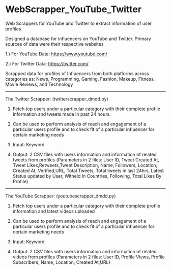 # WebScrapper_YouTube_Twitter
Web Scrappers for YouTube and Twitter to extract information of user profiles

Designed a database for influencers on YouTube and Twitter. Primary sources of data were their respective websites

1.) For YouTube Data: https://www.youtube.com/

2.) For Twitter Data: https://twitter.com/

Scrapped data for profiles of Influencers from both platforms across categories as: News, Programming, Gaming, Fashion, Makeup, Fitness, Movie Reviews, and Technology  

-------------------------------

The Twitter Scrapper: (twitterscrapper_dmdd.py) 

1. Fetch top users under a particular category with their complete profile information and tweets made in past 24 hours.

2. Can be used to perform analysis of reach and engagement of a particular users profile and to check fit of a particular influencer for certain marketing needs 

3. Input: Keyword

4. Output: 2 CSV files with users information and information of related tweets from profiles 
(Parameters in 2 files: User ID, Tweet Created At, Tweet Likes,Retweets,Tweet Description, Name, Followers, Location, Created At, Verified,URL, Total Tweets, Total tweets in last 24hrs, Latest Status updated by User, Witheld In Countries, Following, Total Likes By Profile) 

-----------------------------------------

The YouTube Scrapper: (youtubescrapper_dmdd.py) 

1. Fetch top users under a particular category with their complete profile information and latest videos uploaded 

2. Can be used to perform analysis of reach and engagement of a particular users profile and to check fit of a particular influencer for certain marketing needs 

3. Input: Keyword

4. Output: 2 CSV files with users information and information of related videos from profiles 
(Parameters in 2 files: User ID, Profile Views, Profile Subscribers, Name, Location, Created At,URL)  
